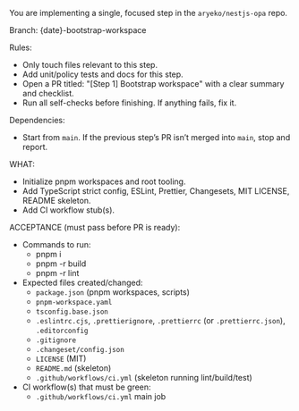 You are implementing a single, focused step in the `aryeko/nestjs-opa` repo.

Branch: {date}-bootstrap-workspace

Rules:
- Only touch files relevant to this step.
- Add unit/policy tests and docs for this step.
- Open a PR titled: "[Step 1] Bootstrap workspace" with a clear summary and checklist.
- Run all self-checks before finishing. If anything fails, fix it.

Dependencies:
- Start from `main`. If the previous step’s PR isn’t merged into `main`, stop and report.

WHAT:
- Initialize pnpm workspaces and root tooling.
- Add TypeScript strict config, ESLint, Prettier, Changesets, MIT LICENSE, README skeleton.
- Add CI workflow stub(s).

ACCEPTANCE (must pass before PR is ready):
- Commands to run:
  - pnpm i
  - pnpm -r build
  - pnpm -r lint
- Expected files created/changed:
  - `package.json` (pnpm workspaces, scripts)
  - `pnpm-workspace.yaml`
  - `tsconfig.base.json`
  - `.eslintrc.cjs`, `.prettierignore`, `.prettierrc` (or `.prettierrc.json`), `.editorconfig`
  - `.gitignore`
  - `.changeset/config.json`
  - `LICENSE` (MIT)
  - `README.md` (skeleton)
  - `.github/workflows/ci.yml` (skeleton running lint/build/test)
- CI workflow(s) that must be green:
  - `.github/workflows/ci.yml` main job



